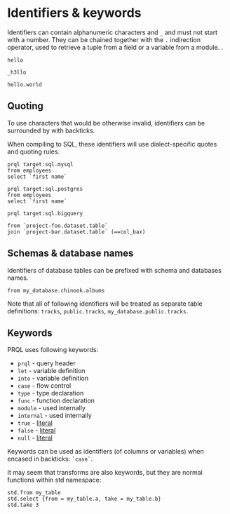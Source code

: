 # Identifiers & keywords

Identifiers can contain alphanumeric characters and `_` and must not start with
a number. They can be chained together with the `.` indirection operator, used
to retrieve a tuple from a field or a variable from a module. .

```prql no-eval
hello

_h3llo

hello.world
```

## Quoting

To use characters that would be otherwise invalid, identifiers can be surrounded
by with backticks.

When compiling to SQL, these identifiers will use dialect-specific quotes and
quoting rules.

```prql
prql target:sql.mysql
from employees
select `first name`
```

```prql
prql target:sql.postgres
from employees
select `first name`
```

```prql
prql target:sql.bigquery

from `project-foo.dataset.table`
join `project-bar.dataset.table` (==col_bax)
```

## Schemas & database names

Identifiers of database tables can be prefixed with schema and databases names.

```prql
from my_database.chinook.albums
```

Note that all of following identifiers will be treated as separate table
definitions: `tracks`, `public.tracks`, `my_database.public.tracks`.

## Keywords

PRQL uses following keywords:

- `prql` - query header
- `let` - variable definition
- `into` - variable definition
- `case` - flow control
- `type` - type declaration
- `func` - function declaration
- `module` - used internally
- `internal` - used internally
- `true` - [literal](./literals.md)
- `false` - [literal](./literals.md)
- `null` - [literal](./literals.md)

Keywords can be used as identifiers (of columns or variables) when encased in
backticks: `` `case` ``.

It may seem that transforms are also keywords, but they are normal functions
within std namespace:

```prql
std.from my_table
std.select {from = my_table.a, take = my_table.b}
std.take 3
```

